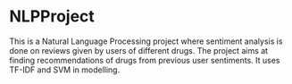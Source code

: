 # NLPProject
This is a Natural Language Processing project where sentiment analysis is done on reviews given by users of different drugs. The project aims at finding recommendations of drugs from previous user sentiments.
It uses TF-IDF and SVM in modelling.
